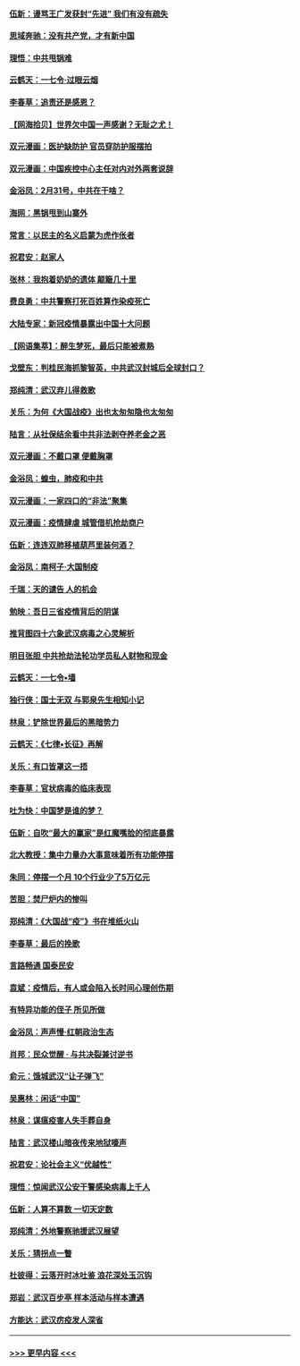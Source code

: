 #### [伍新：谩骂王广发获封“先进” 我们有没有疏失](../pages/nsc993/n11926101.md?t=03091803) 
#### [思域奔驰：没有共产党，才有新中国](../pages/nsc993/n11926058.md?t=03091803) 
#### [理悟：中共甩锅难](../pages/nsc993/n11925355.md?t=03091803) 
#### [云鹤天：一七令·过眼云烟](../pages/nsc993/n11925284.md?t=03091803) 
#### [李春草：追责还是感恩？](../pages/nsc993/n11925274.md?t=03091803) 
#### [【网海拾贝】世界欠中国一声感谢？无耻之尤！](../pages/nsc993/n11925239.md?t=03091803) 
#### [双元漫画：医护缺防护 官员穿防护服摆拍](../pages/nsc993/n11923899.md?t=03091803) 
#### [双元漫画：中国疾控中心主任对内对外两套说辞](../pages/nsc993/n11921994.md?t=03091803) 
#### [金浴凤：2月31号，中共在干啥？](../pages/nsc993/n11922706.md?t=03091803) 
#### [海网：黑锅甩到山寨外](../pages/nsc993/n11922688.md?t=03091803) 
#### [常言：以民主的名义启蒙为虎作伥者](../pages/nsc993/n11922217.md?t=03091803) 
#### [祝君安：赵家人](../pages/nsc993/n11922209.md?t=03091803) 
#### [张林：我抱着奶奶的遗体 颠簸几十里](../pages/nsc993/n11920945.md?t=03091803) 
#### [费良勇：中共警察打死百姓算作染疫死亡](../pages/nsc993/n11919264.md?t=03091803) 
#### [大陆专家：新冠疫情暴露出中国十大问题](../pages/nsc993/n11919187.md?t=03091803) 
#### [【网语集萃】：醉生梦死，最后只能被煮熟](../pages/nsc993/n11918994.md?t=03091803) 
#### [戈壁东：判桂民海抓黎智英，中共武汉封城后全球封口？](../pages/nsc993/n11917982.md?t=03091803) 
#### [郑纯清：武汉弃儿得救歌](../pages/nsc993/n11917881.md?t=03091803) 
#### [关乐：为何《大国战疫》出也太匆匆隐也太匆匆](../pages/nsc993/n11917792.md?t=03091803) 
#### [陆言：从社保结余看中共非法剥夺养老金之恶](../pages/nsc993/n11917084.md?t=03091803) 
#### [双元漫画：不戴口罩 便戴胸罩](../pages/nsc993/n11916447.md?t=03091803) 
#### [金浴凤：蝗虫，肺疫和中共](../pages/nsc993/n11916904.md?t=03091803) 
#### [双元漫画：一家四口的“非法”聚集](../pages/nsc993/n11916378.md?t=03091803) 
#### [双元漫画：疫情肆虐 城管借机抢劫商户](../pages/nsc993/n11916310.md?t=03091803) 
#### [伍新：连连双肺移植葫芦里装何酒？](../pages/nsc993/n11913667.md?t=03091803) 
#### [金浴凤：南柯子·大国制疫](../pages/nsc993/n11913657.md?t=03091803) 
#### [千瑞：天的谴告  人的机会](../pages/nsc993/n11913309.md?t=03091803) 
#### [勉映：吾日三省疫情背后的阴谋](../pages/nsc993/n11913079.md?t=03091803) 
#### [推背图四十六象武汉病毒之心灵解析](../pages/nsc993/n11911761.md?t=03091803) 
#### [明目张胆 中共抢劫法轮功学员私人财物和现金](../pages/nsc993/n11910262.md?t=03091803) 
#### [云鹤天：一七令▪墙](../pages/nsc993/n11910627.md?t=03091803) 
#### [独行侠：国士无双 与郭泉先生相知小记](../pages/nsc993/n11910613.md?t=03091803) 
#### [林泉：铲除世界最后的黑暗势力](../pages/nsc993/n11909320.md?t=03091803) 
#### [云鹤天：《七律▪长征》再解](../pages/nsc993/n11909327.md?t=03091803) 
#### [关乐：有口皆罩这一捂](../pages/nsc993/n11908393.md?t=03091803) 
#### [李春草：官状病毒的临床表现](../pages/nsc993/n11908339.md?t=03091803) 
#### [吐为快：中国梦是谁的梦？](../pages/nsc993/n11906564.md?t=03091803) 
#### [伍新：自吹“最大的赢家”是红魔嘴脸的彻底暴露](../pages/nsc993/n11906407.md?t=03091803) 
#### [北大教授：集中力量办大事意味着所有功能停摆](../pages/nsc993/n11904800.md?t=03091803) 
#### [朱同：停摆一个月 10个行业少了5万亿元](../pages/nsc993/n11904498.md?t=03091803) 
#### [苦胆：焚尸炉内的惨叫](../pages/nsc993/n11904479.md?t=03091803) 
#### [郑纯清：《大国战“疫”》书在堆纸火山](../pages/nsc993/n11904450.md?t=03091803) 
#### [李春草：最后的挽歌](../pages/nsc993/n11904441.md?t=03091803) 
#### [言路畅通 国泰民安](../pages/nsc993/n11904222.md?t=03091803) 
#### [袁斌：疫情后，有人或会陷入长时间心理创伤期](../pages/nsc993/n11901514.md?t=03091803) 
#### [有特异功能的侄子 所见所做](../pages/nsc993/n11901154.md?t=03091803) 
#### [金浴凤：声声慢‧红朝政治生态](../pages/nsc993/n11899553.md?t=03091803) 
#### [肖邦：民众觉醒 · 与共决裂兼讨逆书](../pages/nsc993/n11898435.md?t=03091803) 
#### [俞元：饿城武汉“让子弹飞”](../pages/nsc993/n11898344.md?t=03091803) 
#### [吴惠林：闲话“中国”](../pages/nsc993/n11898182.md?t=03091803) 
#### [林泉：谋瘟疫害人失手葬自身](../pages/nsc993/n11897892.md?t=03091803) 
#### [陆言：武汉楼山暗夜传来地狱嚎声](../pages/nsc993/n11897033.md?t=03091803) 
#### [祝君安：论社会主义“优越性”](../pages/nsc993/n11897005.md?t=03091803) 
#### [理悟：惊闻武汉公安干警感染病毒上千人](../pages/nsc993/n11896947.md?t=03091803) 
#### [伍新：人算不算数 一切天定数](../pages/nsc993/n11893372.md?t=03091803) 
#### [郑纯清：外地警察驰援武汉展望](../pages/nsc993/n11893115.md?t=03091803) 
#### [关乐：猜拐点一瞥](../pages/nsc993/n11893020.md?t=03091803) 
#### [杜彼得：云落开时冰吐鉴 浪花深处玉沉钩](../pages/nsc993/n11892107.md?t=03091803) 
#### [郑岩：武汉百步亭 样本活动与样本遭遇](../pages/nsc993/n11892310.md?t=03091803) 
#### [方能达：武汉疠疫发人深省](../pages/nsc993/n11891376.md?t=03091803) 

----
#### [ >>> 更早内容 <<< ](../indexes/nsc993-earlier.md)
